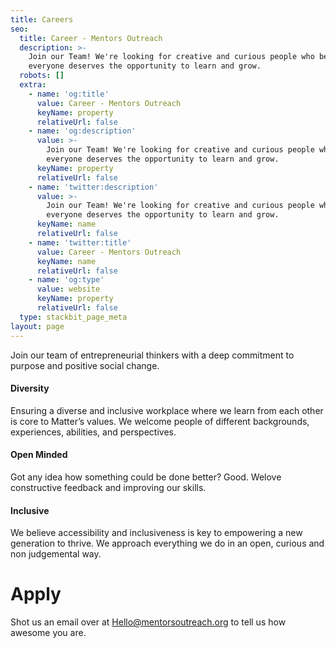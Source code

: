 ```yaml
---
title: Careers
seo:
  title: Career - Mentors Outreach
  description: >-
    Join our Team! We're looking for creative and curious people who believe
    everyone deserves the opportunity to learn and grow.
  robots: []
  extra:
    - name: 'og:title'
      value: Career - Mentors Outreach
      keyName: property
      relativeUrl: false
    - name: 'og:description'
      value: >-
        Join our Team! We're looking for creative and curious people who believe
        everyone deserves the opportunity to learn and grow.
      keyName: property
      relativeUrl: false
    - name: 'twitter:description'
      value: >-
        Join our Team! We're looking for creative and curious people who believe
        everyone deserves the opportunity to learn and grow.
      keyName: name
      relativeUrl: false
    - name: 'twitter:title'
      value: Career - Mentors Outreach
      keyName: name
      relativeUrl: false
    - name: 'og:type'
      value: website
      keyName: property
      relativeUrl: false
  type: stackbit_page_meta
layout: page
---
```

Join our team of entrepreneurial thinkers with a deep commitment to purpose and positive social change.

#### **Diversity**

Ensuring a diverse and inclusive workplace where we learn from each other is core to Matter’s values. We welcome people of different backgrounds, experiences, abilities, and perspectives.

#### **Open Minded**

Got any idea how something could be done better? Good. Welove constructive feedback and improving our skills.

#### **Inclusive**

We believe accessibility and inclusiveness is key to empowering a new generation to thrive. We approach everything we do in an open, curious and non judgemental way.

# Apply

Shot us an email over at [Hello@mentorsoutreach.org](mailto:hello@mentorsoutreach.org) to tell us how awesome you are.
